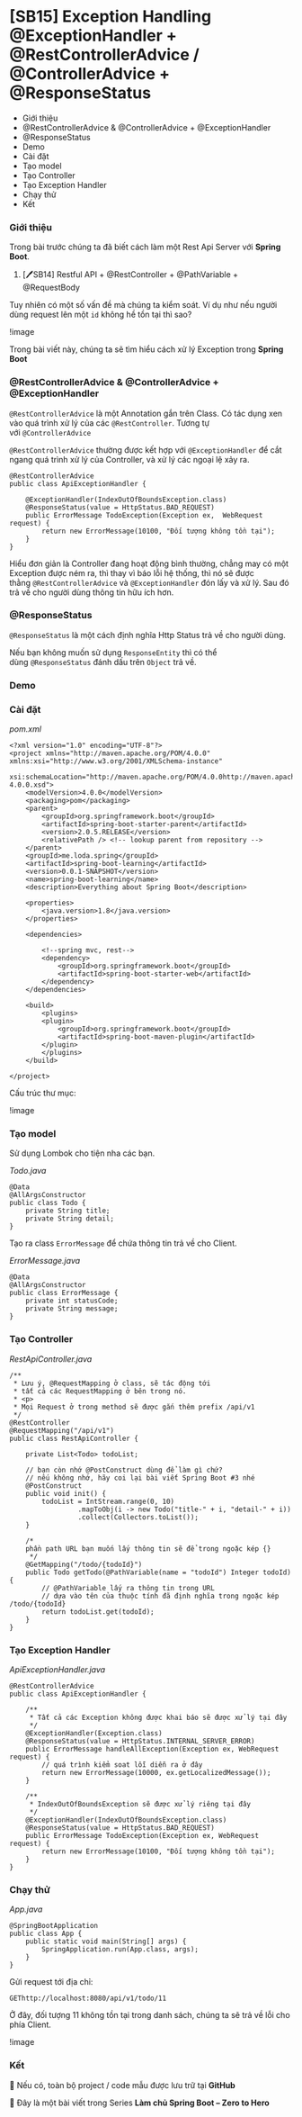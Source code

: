 [SB15] Exception Handling @ExceptionHandler + @RestControllerAdvice / @ControllerAdvice + @ResponseStatus
=========================================================================================================

- Giới thiệu
- @RestControllerAdvice & @ControllerAdvice + @ExceptionHandler
- @ResponseStatus
- Demo
- Cài đặt
- Tạo model
- Tạo Controller
- Tạo Exception Handler
- Chạy thử
- Kết

### **Giới thiệu**

Trong bài trước chúng ta đã biết cách làm một Rest Api Server với **Spring Boot**.

1. [🖊️SB14] Restful API + @RestController + @PathVariable + @RequestBody

Tuy nhiên có một số vấn đề mà chúng ta kiểm soát. Ví dụ như nếu người dùng request lên một `id` không hề tồn tại thì sao?

!image

Trong bài viết này, chúng ta sẽ tìm hiểu cách xử lý Exception trong **Spring Boot**

### **@RestControllerAdvice & @ControllerAdvice + @ExceptionHandler**

`@RestControllerAdvice` là một Annotation gắn trên Class. Có tác dụng xen vào quá trình xử lý của các `@RestController`. Tương tự với `@ControllerAdvice`

`@RestControllerAdvice` thường được kết hợp với `@ExceptionHandler` để cắt ngang quá trình xử lý của Controller, và xử lý các ngoại lệ xảy ra.

```
@RestControllerAdvice
public class ApiExceptionHandler {

    @ExceptionHandler(IndexOutOfBoundsException.class)
    @ResponseStatus(value = HttpStatus.BAD_REQUEST)
    public ErrorMessage TodoException(Exception ex,  WebRequest request) {
        return new ErrorMessage(10100, "Đối tượng không tồn tại");
    }
}
```

Hiểu đơn giản là Controller đang hoạt động bình thường, chẳng may có một Exception được ném ra, thì thay vì báo lỗi hệ thống, thì nó sẽ được thằng `@RestControllerAdvice` và `@ExceptionHandler` đón lấy và xử lý. Sau đó trả về cho người dùng thông tin hữu ích hơn.

### **@ResponseStatus**

`@ResponseStatus` là một cách định nghĩa Http Status trả về cho người dùng.

Nếu bạn không muốn sử dụng `ResponseEntity` thì có thể dùng `@ResponseStatus` đánh dấu trên `Object` trả về.

### **Demo**

### **Cài đặt**

_pom.xml_

```
<?xml version="1.0" encoding="UTF-8"?>
<project xmlns="http://maven.apache.org/POM/4.0.0" xmlns:xsi="http://www.w3.org/2001/XMLSchema-instance"
         xsi:schemaLocation="http://maven.apache.org/POM/4.0.0http://maven.apache.org/xsd/maven-4.0.0.xsd">
    <modelVersion>4.0.0</modelVersion>
    <packaging>pom</packaging>
    <parent>
        <groupId>org.springframework.boot</groupId>
        <artifactId>spring-boot-starter-parent</artifactId>
        <version>2.0.5.RELEASE</version>
        <relativePath /> <!-- lookup parent from repository -->
    </parent>
    <groupId>me.loda.spring</groupId>
    <artifactId>spring-boot-learning</artifactId>
    <version>0.0.1-SNAPSHOT</version>
    <name>spring-boot-learning</name>
    <description>Everything about Spring Boot</description>

    <properties>
        <java.version>1.8</java.version>
    </properties>

    <dependencies>

        <!--spring mvc, rest-->
        <dependency>
            <groupId>org.springframework.boot</groupId>
            <artifactId>spring-boot-starter-web</artifactId>
        </dependency>
    </dependencies>

    <build>
        <plugins>
        <plugin>
            <groupId>org.springframework.boot</groupId>
            <artifactId>spring-boot-maven-plugin</artifactId>
        </plugin>
        </plugins>
    </build>

</project>
```

Cấu trúc thư mục:

!image

### **Tạo model**

Sử dụng Lombok cho tiện nha các bạn.

_Todo.java_

```
@Data
@AllArgsConstructor
public class Todo {
    private String title;
    private String detail;
}
```

Tạo ra class `ErrorMessage` để chứa thông tin trả về cho Client.

_ErrorMessage.java_

```
@Data
@AllArgsConstructor
public class ErrorMessage {
    private int statusCode;
    private String message;
}
```

### **Tạo Controller**

_RestApiController.java_

```
/**
 * Lưu ý, @RequestMapping ở class, sẽ tác động tới
 * tất cả các RequestMapping ở bên trong nó.
 * <p>
 * Mọi Request ở trong method sẽ được gắn thêm prefix /api/v1
 */
@RestController
@RequestMapping("/api/v1")
public class RestApiController {

    private List<Todo> todoList;

    // bạn còn nhớ @PostConstruct dùng để làm gì chứ?
    // nếu không nhớ, hãy coi lại bài viết Spring Boot #3 nhé
    @PostConstruct
    public void init() {
        todoList = IntStream.range(0, 10)
                 .mapToObj(i -> new Todo("title-" + i, "detail-" + i))
                 .collect(Collectors.toList());
    }

    /*
    phần path URL bạn muốn lấy thông tin sẽ để trong ngoặc kép {}
     */
    @GetMapping("/todo/{todoId}")
    public Todo getTodo(@PathVariable(name = "todoId") Integer todoId) {
        // @PathVariable lấy ra thông tin trong URL
        // dựa vào tên của thuộc tính đã định nghĩa trong ngoặc kép /todo/{todoId}
        return todoList.get(todoId);
    }
}
```

### **Tạo Exception Handler**

_ApiExceptionHandler.java_

```
@RestControllerAdvice
public class ApiExceptionHandler {

    /**
     * Tất cả các Exception không được khai báo sẽ được xử lý tại đây
     */
    @ExceptionHandler(Exception.class)
    @ResponseStatus(value = HttpStatus.INTERNAL_SERVER_ERROR)
    public ErrorMessage handleAllException(Exception ex, WebRequest request) {
        // quá trình kiểm soat lỗi diễn ra ở đây
        return new ErrorMessage(10000, ex.getLocalizedMessage());
    }

    /**
     * IndexOutOfBoundsException sẽ được xử lý riêng tại đây
     */
    @ExceptionHandler(IndexOutOfBoundsException.class)
    @ResponseStatus(value = HttpStatus.BAD_REQUEST)
    public ErrorMessage TodoException(Exception ex, WebRequest request) {
        return new ErrorMessage(10100, "Đối tượng không tồn tại");
    }
}
```

### **Chạy thử**

_App.java_

```
@SpringBootApplication
public class App {
    public static void main(String[] args) {
        SpringApplication.run(App.class, args);
    }
}
```

Gửi request tới địa chỉ:

```
GEThttp://localhost:8080/api/v1/todo/11
```

Ở đây, đối tượng 11 không tồn tại trong danh sách, chúng ta sẽ trả về lỗi cho phía Client.

!image

### **Kết**

💁 Nếu có, toàn bộ project / code mẫu được lưu trữ tại **GitHub**

🌟 Đây là một bài viết trong Series **Làm chủ Spring Boot – Zero to Hero**

